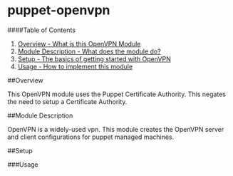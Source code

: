 puppet-openvpn
==============

####Table of Contents

1. [Overview - What is this OpenVPN Module](#overview)
2. [Module Description - What does the module do?](#module-description)
3. [Setup - The basics of getting started with OpenVPN ](#setup)
4. [Usage - How to implement this module](#usage)

##Overview

This OpenVPN module uses the Puppet Certificate Authority. This negates the need to setup a Certificate Authority.   

##Module Description


OpenVPN is a widely-used vpn. This module creates the OpenVPN server and client configurations for puppet managed machines. 

##Setup


###Usage 


